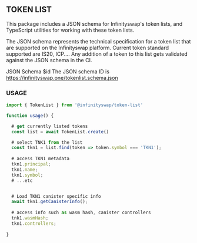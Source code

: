 ## TOKEN LIST

This package includes a JSON schema for Infinityswap's token lists, and TypeScript utilities for working with these token lists.

The JSON schema represents the technical specification for a token list that are supported on the Infinityswap platform.
Current token standard supported are IS20, ICP....
Any addition of a token to this list gets validated against the JSON schema in the CI.  

JSON Schema $id
The JSON schema ID is https://infinityswap.one/tokenlist.schema.json


### USAGE
```js
import { TokenList } from '@infinityswap/token-list'

function usage() {

  # get currently listed tokens
  const list = await TokenList.create()

  # select TNK1 from the list
  const tkn1 = list.find(token => token.symbol === 'TKN1');
  
  # access TKN1 metadata
  tkn1.principal;
  tkn1.name;
  tkn1.symbol;
  # ...etc


  # Load TKN1 canister specific info
  await tkn1.getCanisterInfo();
  
  # access info such as wasm hash, canister controllers
  tnk1.wasmHash;
  tkn1.controllers;
  
}
```


